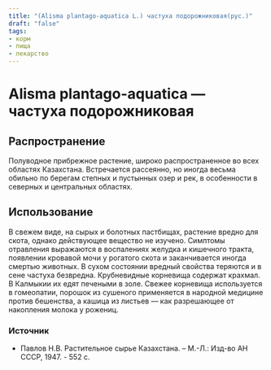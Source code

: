 ```yaml
---
title: "(Alisma plantago-aquatica L.) частуха подорожниковая(рус.)"
draft: "false"
tags:
- корм
- пища
- лекарство
--- 
```

# Alisma plantago-aquatica — частуха подорожниковая
## Распространение
Полуводное прибрежное растение, широко распространенное во всех областях Казахстана. Встречается рассеянно, но иногда весьма обильно по берегам степных и пустынных озер и рек, в особенности в северных и центральных областях.
## Использование
В свежем виде, на сырых и болотных пастбищах, растение вредно для скота, однако действующее вещество не изучено. Симптомы отравления выражаются в воспалениях желудка и кишечного тракта, появлении кровавой мочи у рогатого скота и заканчивается иногда смертью животных. В сухом состоянии вредный свойства теряются и в сене частуха безвредна. Крубневидные корневища содержат крахмал. В Калмыкии их едят печеными в золе. Свежее корневища используется в гомеопатии, порошок из сушеного применяется в народной медицине против бешенства, а кашица из листьев — как разрешающее от накопления молока у рожениц.

### Источник
* Павлов Н.В. Растительное сырье Казахстана. – М.-Л.: Изд-во АН СССР, 1947. - 552 с.

